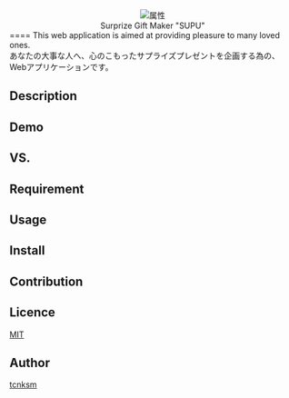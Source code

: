 
<div align="center">
<img src="supulogo2.png" alt="属性" title="SUPU">
</div>
<div style="text-align: center;">Surprize Gift Maker "SUPU"</div>
====
This web application is aimed at providing pleasure to many loved ones.
<br>
あなたの大事な人へ、心のこもったサプライズプレゼントを企画する為の、Webアプリケーションです。

## Description

## Demo

## VS. 

## Requirement

## Usage

## Install

## Contribution

## Licence

[MIT](https://github.com/tcnksm/tool/blob/master/LICENCE)

## Author

[tcnksm](https://github.com/tcnksm)